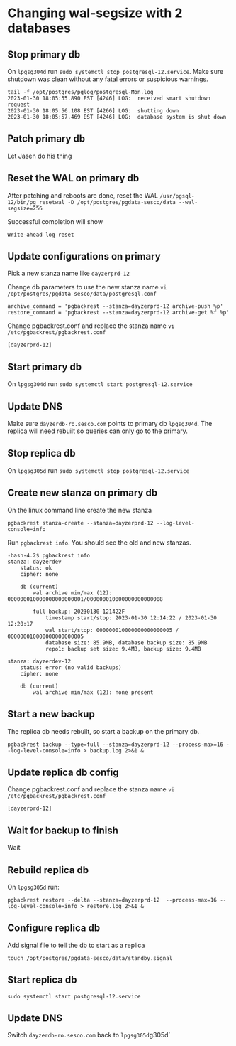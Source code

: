 # Changing wal-segsize with 2 databases 

## Stop primary db
On `lpgsg304d` run `sudo systemctl stop postgresql-12.service`. Make sure shutdown was clean without any fatal errors or suspicious warnings.
```
tail -f /opt/postgres/pglog/postgresql-Mon.log
2023-01-30 18:05:55.890 EST [4246] LOG:  received smart shutdown request
2023-01-30 18:05:56.108 EST [4266] LOG:  shutting down
2023-01-30 18:05:57.469 EST [4246] LOG:  database system is shut down
```

## Patch primary db
Let Jasen do his thing


## Reset the WAL on primary db
After patching and reboots are done, reset the WAL
`/usr/pgsql-12/bin/pg_resetwal -D /opt/postgres/pgdata-sesco/data --wal-segsize=256`

Successful completion will show
```
Write-ahead log reset
```

## Update configurations on primary
Pick a new stanza name like `dayzerprd-12`

Change db parameters to use the new stanza name `vi /opt/postgres/pgdata-sesco/data/postgresql.conf`
```
archive_command = 'pgbackrest --stanza=dayzerprd-12 archive-push %p'
restore_command = 'pgbackrest --stanza=dayzerprd-12 archive-get %f %p'
```

Change pgbackrest.conf and replace the stanza name `vi /etc/pgbackrest/pgbackrest.conf`
```
[dayzerprd-12]
```

## Start primary db
On `lpgsg304d` run `sudo systemctl start postgresql-12.service`


## Update DNS
Make sure `dayzerdb-ro.sesco.com` points to primary db `lpgsg304d`. The replica will need rebuilt so queries can only go to the primary.


## Stop replica db
On `lpgsg305d` run `sudo systemctl stop postgresql-12.service`


## Create new stanza on primary db
On the linux command line create the new stanza
```
pgbackrest stanza-create --stanza=dayzerprd-12 --log-level-console=info
```


Run `pgbackrest info`. You should see the old and new stanzas.
```
-bash-4.2$ pgbackrest info
stanza: dayzerdev
    status: ok
    cipher: none

    db (current)
        wal archive min/max (12): 000000010000000000000001/000000010000000000000008

        full backup: 20230130-121422F
            timestamp start/stop: 2023-01-30 12:14:22 / 2023-01-30 12:20:17
            wal start/stop: 000000010000000000000005 / 000000010000000000000005
            database size: 85.9MB, database backup size: 85.9MB
            repo1: backup set size: 9.4MB, backup size: 9.4MB

stanza: dayzerdev-12
    status: error (no valid backups)
    cipher: none

    db (current)
        wal archive min/max (12): none present
```


## Start a new backup
The replica db needs rebuilt, so start a backup on the primary db.
```
pgbackrest backup --type=full --stanza=dayzerprd-12 --process-max=16 --log-level-console=info > backup.log 2>&1 &
```


## Update replica db config
Change pgbackrest.conf and replace the stanza name `vi /etc/pgbackrest/pgbackrest.conf`
```
[dayzerprd-12]
```

## Wait for backup to finish
Wait

## Rebuild replica db
On `lpgsg305d` run:
```
pgbackrest restore --delta --stanza=dayzerprd-12  --process-max=16 --log-level-console=info > restore.log 2>&1 &
```

## Configure replica db
Add signal file to tell the db to start as a replica
```
touch /opt/postgres/pgdata-sesco/data/standby.signal
```

## Start replica db
`sudo systemctl start postgresql-12.service`

## Update DNS
Switch `dayzerdb-ro.sesco.com` back to `lpgsg305d`g305d`
